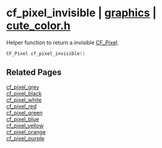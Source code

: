 # cf_pixel_invisible | [graphics](https://github.com/RandyGaul/cute_framework/blob/master/docs/graphics_readme.md) | [cute_color.h](https://github.com/RandyGaul/cute_framework/blob/master/include/cute_color.h)

Helper function to return a invisible [CF_Pixel](https://github.com/RandyGaul/cute_framework/blob/master/docs/graphics/cf_pixel.md).

```cpp
CF_Pixel cf_pixel_invisible()
```

## Related Pages

[cf_pixel_grey](https://github.com/RandyGaul/cute_framework/blob/master/docs/graphics/cf_pixel_grey.md)  
[cf_pixel_black](https://github.com/RandyGaul/cute_framework/blob/master/docs/graphics/cf_pixel_black.md)  
[cf_pixel_white](https://github.com/RandyGaul/cute_framework/blob/master/docs/graphics/cf_pixel_white.md)  
[cf_pixel_red](https://github.com/RandyGaul/cute_framework/blob/master/docs/graphics/cf_pixel_red.md)  
[cf_pixel_green](https://github.com/RandyGaul/cute_framework/blob/master/docs/graphics/cf_pixel_green.md)  
[cf_pixel_blue](https://github.com/RandyGaul/cute_framework/blob/master/docs/graphics/cf_pixel_blue.md)  
[cf_pixel_yellow](https://github.com/RandyGaul/cute_framework/blob/master/docs/graphics/cf_pixel_yellow.md)  
[cf_pixel_orange](https://github.com/RandyGaul/cute_framework/blob/master/docs/graphics/cf_pixel_orange.md)  
[cf_pixel_purple](https://github.com/RandyGaul/cute_framework/blob/master/docs/graphics/cf_pixel_purple.md)  

